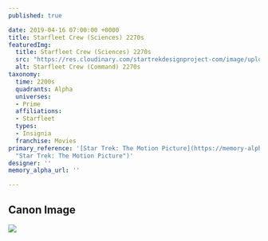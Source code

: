 ```yaml
---
published: true

date: 2019-04-16 07:00:00 +0000
title: Starfleet Crew (Sciences) 2270s
featuredImg:
  title: Starfleet Crew (Sciences) 2270s
  src: "https://res.cloudinary.com/startrekdesignproject-com/image/upload/v1555443507/StarfleetCrewSciences2270s.png"
  alt: Starfleet Crew (Command) 2270s
taxonomy:
  time: 2200s
  quadrants: Alpha
  universes:
  - Prime
  affiliations:
  - Starfleet
  types:
  - Insignia
  franchise: Movies
primary_reference: '[Star Trek: The Motion Picture](https://memory-alpha.fandom.com/wiki/Star_Trek:_The_Motion_Picture
  "Star Trek: The Motion Picture")'
designer: ''
memory_alpha_url: ''

---
```

## Canon Image

![](https://res.cloudinary.com/startrekdesignproject-com/image/upload/v1555443507/StarfleetCrewSciences2270s1.jpg)